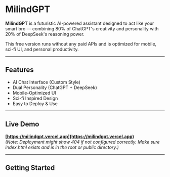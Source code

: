 # MilindGPT

**MilindGPT** is a futuristic AI-powered assistant designed to act like your smart bro — combining 80% of ChatGPT's creativity and personality with 20% of DeepSeek's reasoning power.

This free version runs without any paid APIs and is optimized for mobile, sci-fi UI, and personal productivity.

---

## Features

- AI Chat Interface (Custom Style)
- Dual Personality (ChatGPT + DeepSeek)
- Mobile-Optimized UI
- Sci-fi Inspired Design
- Easy to Deploy & Use

---

## Live Demo

**[https://milindgpt.vercel.app](https://milindgpt.vercel.app)**  
*(Note: Deployment might show 404 if not configured correctly. Make sure index.html exists and is in the root or public directory.)*

---

## Getting Started
